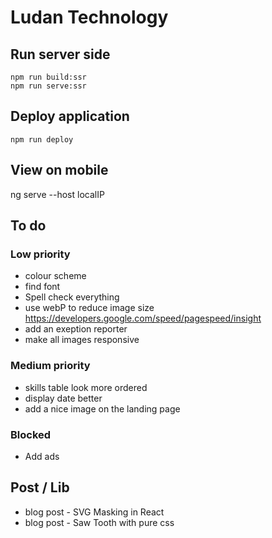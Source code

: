 # Ludan Technology

## Run server side

```
npm run build:ssr
npm run serve:ssr
```

## Deploy application

```
npm run deploy
```

## View on mobile

ng serve --host localIP

## To do

### Low priority

- colour scheme
- find font
- Spell check everything
- use webP to reduce image size https://developers.google.com/speed/pagespeed/insight
- add an exeption reporter
- make all images responsive

### Medium priority

- skills table look more ordered
- display date better
- add a nice image on the landing page

### Blocked

- Add ads

## Post / Lib

- blog post - SVG Masking in React
- blog post - Saw Tooth with pure css
